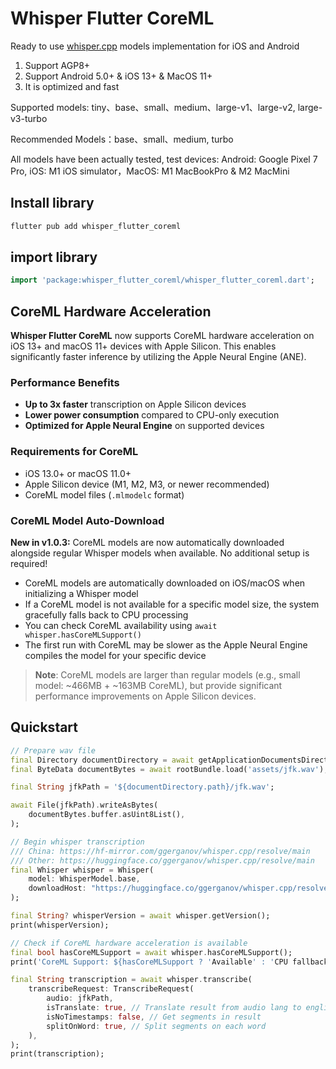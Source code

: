 # Whisper Flutter CoreML


Ready to use [whisper.cpp](https://github.com/ggerganov/whisper.cpp) models implementation for iOS
and Android

1. Support AGP8+
2. Support Android 5.0+ & iOS 13+ & MacOS 11+
3. It is optimized and fast

Supported models: tiny、base、small、medium、large-v1、large-v2, large-v3-turbo

Recommended Models：base、small、medium, turbo

All models have been actually tested, test devices: Android: Google Pixel 7 Pro, iOS: M1 iOS
simulator，MacOS: M1 MacBookPro & M2 MacMini

## Install library

```bash
flutter pub add whisper_flutter_coreml
```

## import library

```dart
import 'package:whisper_flutter_coreml/whisper_flutter_coreml.dart';
```

## CoreML Hardware Acceleration

**Whisper Flutter CoreML** now supports CoreML hardware acceleration on iOS 13+ and macOS 11+ devices with Apple Silicon. This enables significantly faster inference by utilizing the Apple Neural Engine (ANE).

### Performance Benefits

- **Up to 3x faster** transcription on Apple Silicon devices
- **Lower power consumption** compared to CPU-only execution
- **Optimized for Apple Neural Engine** on supported devices

### Requirements for CoreML

- iOS 13.0+ or macOS 11.0+
- Apple Silicon device (M1, M2, M3, or newer recommended)
- CoreML model files (`.mlmodelc` format)

### CoreML Model Auto-Download

**New in v1.0.3:** CoreML models are now automatically downloaded alongside regular Whisper models when available. No additional setup is required!

- CoreML models are automatically downloaded on iOS/macOS when initializing a Whisper model
- If a CoreML model is not available for a specific model size, the system gracefully falls back to CPU processing
- You can check CoreML availability using `await whisper.hasCoreMLSupport()`
- The first run with CoreML may be slower as the Apple Neural Engine compiles the model for your specific device

> **Note**: CoreML models are larger than regular models (e.g., small model: ~466MB + ~163MB CoreML), but provide significant performance improvements on Apple Silicon devices.

## Quickstart

```dart
// Prepare wav file
final Directory documentDirectory = await getApplicationDocumentsDirectory();
final ByteData documentBytes = await rootBundle.load('assets/jfk.wav');

final String jfkPath = '${documentDirectory.path}/jfk.wav';

await File(jfkPath).writeAsBytes(
    documentBytes.buffer.asUint8List(),
);

// Begin whisper transcription
/// China: https://hf-mirror.com/ggerganov/whisper.cpp/resolve/main
/// Other: https://huggingface.co/ggerganov/whisper.cpp/resolve/main
final Whisper whisper = Whisper(
    model: WhisperModel.base,
    downloadHost: "https://huggingface.co/ggerganov/whisper.cpp/resolve/main"
);

final String? whisperVersion = await whisper.getVersion();
print(whisperVersion);

// Check if CoreML hardware acceleration is available
final bool hasCoreMLSupport = await whisper.hasCoreMLSupport();
print('CoreML Support: ${hasCoreMLSupport ? 'Available' : 'CPU fallback'}');

final String transcription = await whisper.transcribe(
    transcribeRequest: TranscribeRequest(
        audio: jfkPath,
        isTranslate: true, // Translate result from audio lang to english text
        isNoTimestamps: false, // Get segments in result
        splitOnWord: true, // Split segments on each word 
    ),
);
print(transcription);
```
